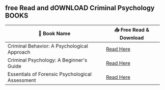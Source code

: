 ## free Read and dOWNLOAD Criminal Psychology BOOKS
📖 Book Name | 📥 Free Read & Download
--- | ---
Criminal Behavior: A Psychological Approach | [Read Here](https://lit2talks.com/read_book.php?bookpath=2314)
Criminal Psychology: A Beginner's Guide | [Read Here](https://lit2talks.com/read_book.php?bookpath=2316)
Essentials of Forensic Psychological Assessment | [Read Here](https://lit2talks.com/read_book.php?bookpath=2318)
